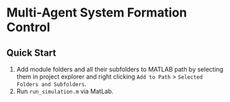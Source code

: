 # Multi-Agent System Formation Control

## Quick Start
1. Add module folders and all their subfolders to MATLAB path by selecting them in project explorer and right clicking `Add to Path` > `Selected Folders and Subfolders`.
2. Run `run_simulation.m` via MatLab.